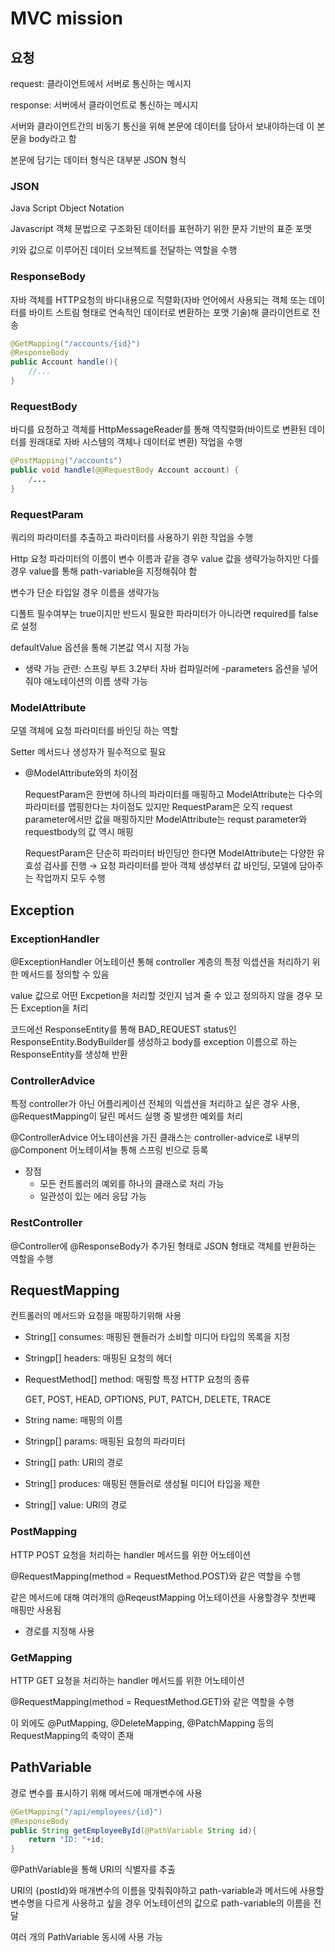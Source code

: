 # MVC mission
## 요청

request: 클라이언트에서 서버로 통신하는 메시지

response: 서버에서 클라이언트로 통신하는 메시지

서버와 클라이언트간의 비동기 통신을 위해 본문에 데이터를 담아서 보내야하는데 이 본문을 body라고 함

본문에 담기는 데이터 형식은 대부분 JSON 형식

### JSON

Java Script Object Notation

Javascript 객체 문법으로 구조화된 데이터를 표현하기 위한 문자 기반의 표준 포맷

키와 값으로 이루어진 데이터 오브젝트를 전달하는 역할을 수행

### ResponseBody

자바 객체를 HTTP요청의 바디내용으로 직렬화(자바 언어에서 사용되는 객체 또는 데이터를 바이트 스트림 형태로 연속적인 데이터로 변환하는 포맷 기술)해 클라이언트로 전송

```java
@GetMapping("/accounts/{id}")
@ResponseBody
public Account handle(){
	//...
}
```

### RequestBody

바디를 요청하고 객체를 HttpMessageReader를 통해 역직렬화(바이트로 변환된 데이터를 원래대로 자바 시스템의 객체나 데이터로 변환) 작업을 수행

```java
@PostMapping("/accounts")
public void handle(@@RequestBody Account account) { 
	/...
}
```

### RequestParam

쿼리의 파라미터를 추출하고 파라미터를 사용하기 위한 작업을 수행

Http 요청 파라미터의 이름이 변수 이름과 같을 경우 value 값을 생략가능하지만 다를 경우 value를 통해 path-variable을 지정해줘야 함

변수가 단순 타입일 경우 이름을 생략가능

디폴트 필수여부는 true이지만 반드시 필요한 파라미터가 아니라면 required를 false로 설정

defaultValue 옵션을 통해 기본값 역시 지정 가능

- 생략 가능 관련: 스프링 부트 3.2부터 자바 컴파일러에 -parameters 옵션을 넣어줘야 애노테이션의 이름 생략 가능

### ModelAttribute

모델 객체에 요청 파라미터를 바인딩 하는 역할

Setter 메서드나 생성자가 필수적으로 필요

- @ModelAttribute와의 차이점

  RequestParam은 한번에 하나의 파라미터를 매핑하고 ModelAttribute는 다수의 파라미터를 맵핑한다는 차이점도 있지만 RequestParam은 오직 request parameter에서만 값을 매핑하지만 ModelAttribute는 requst parameter와 requestbody의 값 역시 매핑

  RequestParam은 단순히 파라미터 바인딩만 한다면 ModelAttribute는 다양한 유효성 검사를 진행 → 요청 파라미터를 받아 객체 생성부터 값 바인딩, 모델에 담아주는 작업까지 모두 수행


## Exception

### ExceptionHandler

@ExceptionHandler 어노테이션 통해 controller 계층의 특정 익셉션을 처리하기 위한 메서드를 정의할 수 있음

value 값으로 어떤 Excpetion을 처리할 것인지 넘겨 줄 수 있고 정의하지 않을 경우 모든 Exception을 처리

코드에선 ResponseEntity를 통해 BAD_REQUEST status인 ResponseEntity.BodyBuilder를 생성하고 body를 exception 이름으로 하는 ResponseEntity를 생성해 반환

### ControllerAdvice

특정 controller가 아닌 어플리케이션 전체의 익셉션을 처리하고 싶은 경우 사용, @RequestMapping이 달린 메서드 실행 중 발생한 예외를 처리

@ControllerAdvice 어노테이션을 가진 클래스는 controller-advice로 내부의 @Component 어노테이셔늘 통해 스프링 빈으로 등록

- 장점
    - 모든 컨트롤러의 예외를 하나의 클래스로 처리 가능
    - 일관성이 있는 에러 응답 가능

### RestController

@Controller에 @ResponseBody가 추가된 형태로 JSON 형태로 객체를 반환하는 역할을 수행

## RequestMapping

컨트롤러의 메서드와 요청을 매핑하기위해 사용

- String[] consumes: 매핑된 핸들러가 소비할 미디어 타입의 목록을 지정
- Stringp[] headers: 매핑된 요청의 헤더
- RequestMethod[] method: 매핑할 특정 HTTP 요청의 종류

  GET, POST, HEAD, OPTIONS, PUT, PATCH, DELETE, TRACE

- String name: 매핑의 이름
- Stringp[] params: 매핑된 요청의 파라미터
- String[] path: URI의 경로
- String[] produces: 매핑된 핸들러로 생성될 미디어 타입을 제한
- String[] value: URI의 경로

### PostMapping

HTTP POST 요청을 처리하는 handler 메서드를 위한 어노테이션

@RequestMapping(method = RequestMethod.POST)와 같은 역할을 수행

같은 메서드에 대해 여러개의 @ReqeustMapping 어노테이션을 사용할경우 첫번째 매핑만 사용됨

- 경로를 지정해 사용

### GetMapping

HTTP GET 요청을 처리하는 handler 메서드를 위한 어노테이션

@RequestMapping(method = RequestMethod.GET)와 같은 역할을 수행

이 외에도 @PutMapping, @DeleteMapping, @PatchMapping 등의 RequestMapping의 축약이 존재

## PathVariable

경로 변수를 표시하기 위해 메서드에 매개변수에 사용

```java
@GetMapping("/api/employees/{id}")
@ResponseBody
public String getEmployeeById(@PathVariable String id){
	return "ID: "+id;
}
```

@PathVariable을 통해 URI의 식별자를 추출

URI의 {postId}와 매개변수의 이름을 맞춰줘야하고 path-variable과 메서드에 사용할 변수명을 다르게 사용하고 싶을 경우 어노테이션의 값으로 path-variable의 이름을 전달

여러 개의 PathVariable 동시에 사용 가능